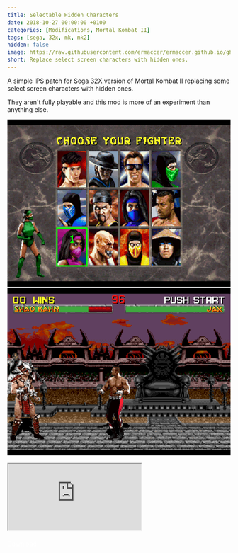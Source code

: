 ```yaml
---
title: Selectable Hidden Characters
date: 2018-10-27 00:00:00 +0100
categories: [Modifications, Mortal Kombat II]
tags: [sega, 32x, mk, mk2]   
hidden: false
image: https://raw.githubusercontent.com/ermaccer/ermaccer.github.io/gh-pages/assets/mods/mk2/preview.jpg
short: Replace select screen characters with hidden ones.
---
```


A simple IPS patch for Sega 32X version of Mortal Kombat II replacing some select screen characters with hidden ones.

They aren't fully playable and this mod is more of an experiment than anything else.



![Preview](https://raw.githubusercontent.com/ermaccer/ermaccer.github.io/gh-pages/assets/mods/mk2/1.png)
![Preview](https://raw.githubusercontent.com/ermaccer/ermaccer.github.io/gh-pages/assets/mods/mk2/2.png)


<div class="embed-responsive embed-responsive-16by9">
  <iframe class="embed-responsive-item" src="https://www.youtube.com/embed/KEvKW4PGbJY" allowfullscreen></iframe>
</div>

<br>

<a class="btn btn-block btn-dark bg-dark text-gray btn-lg" style="color: white;" href="https://drive.google.com/file/d/1GOw_TrnUAkTr1k_wuB1abGLHgmg5mSzZ/view" role="button">
<i class="fas fa-download"></i>
Download
</a>